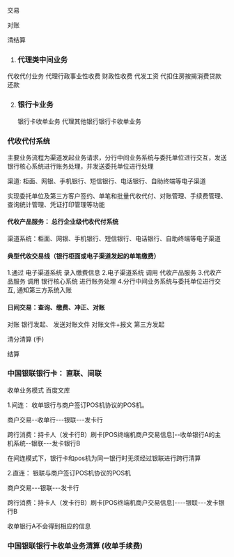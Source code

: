 





交易

对账

清结算




1. ### 代理类中间业务

  代收代付业务 
  代理行政事业性收费
  财政性收费
  代发工资
  代扣住房按揭消费贷款还款

2. ### 银行卡业务

   银行卡收单业务
    代理其他银行银行卡收单业务 


### 代收代付系统

 主要业务流程为渠道发起业务请求，分行中间业务系统与委托单位进行交互，发送银行核心系统进行账务处理，并发送委托单位进行处理

 渠道: 柜面、网银、手机银行、短信银行、电话银行、自助终端等电子渠道

 实现委托单位及第三方客户签约、单笔和批量代收代付、对账管理、手续费管理、查询统计管理、凭证打印管理等功能

 

####  代收产品服务： 总行企业级代收代付系统

 渠道系统：柜面、网银、手机银行、短信银行、电话银行、自助终端等电子渠道

#### 典型代收交易线（银行柜面或电子渠道发起的单笔缴费）

 1.通过 电子渠道系统 录入缴费信息
 2.电子渠道系统 调用 代收产品服务
 3.代收产品服务 调用 银行核心系统 进行账务处理
 4.分行中间业务系统与委托单位进行交互, 通知第三方系统入账

#### 日间交易：查询、缴费、冲正、对账

对账
 银行发起、
  发送对账文件
  对账文件+报文
 第三方发起 


清分清算 (手)

结算



### 中国银联银行卡： 直联、间联



收单业务模式 百度文库

1.间连： 收单银行与商户签订POS机协议的POS机。

商户交易--收单行---银联---发卡行

  跨行消费：持卡人（发卡行B）刷卡[POS终端机商户交易信息]--收单银行A的主机系统--银联---发卡银行B

在间连模式下，银行卡和pos机为同一银行时无须经过银联进行跨行清算

2.直连： 银联与商户签订POS机协议的POS机

商户交易---银联---发卡行

跨行消费：持卡人（发卡行B）刷卡[POS终端机商户交易信息]----银联---发卡银行B

收单银行A不会得到相应的信息



### 中国银联银行卡收单业务清算 (收单手续费)